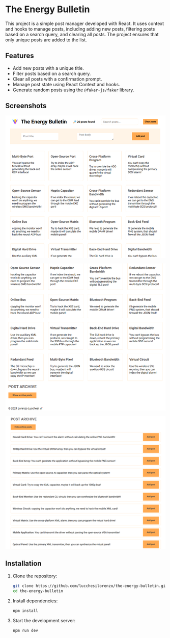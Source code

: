 # The Energy Bulletin

This project is a simple post manager developed with React. It uses context and hooks to manage posts, including adding new posts, filtering posts based on a search query, and clearing all posts. The project ensures that only unique posts are added to the list.

## Features

- Add new posts with a unique title.
- Filter posts based on a search query.
- Clear all posts with a confirmation prompt.
- Manage post state using React Context and hooks.
- Generate random posts using the `@faker-js/faker` library.

## Screenshots

![The Energy Bulletin 1 Screenshot](screenshots/the-energy-bulletin-1.png)

![The Energy Bulletin 2 Screenshot](screenshots/the-energy-bulletin-2.png)

![The Energy Bulletin 3 Screenshot](screenshots/the-energy-bulletin-3.png)

## Installation

1. Clone the repository:

   ```bash
   git clone https://github.com/lucchesilorenzo/the-energy-bulletin.git
   cd the-energy-bulletin
   ```

2. Install dependencies:

   ```bash
   npm install
   ```

3. Start the development server:
   ```bash
   npm run dev
   ```
